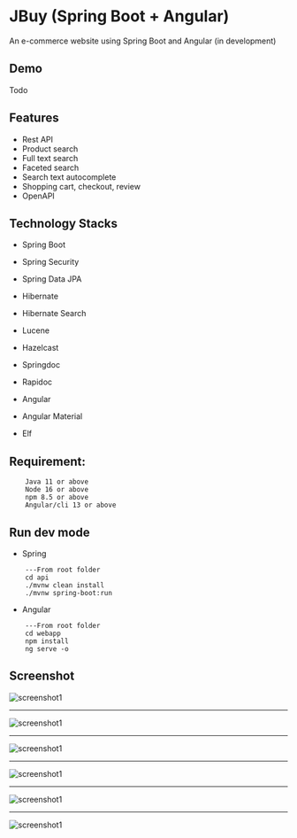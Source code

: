 # JBuy (Spring Boot + Angular)
An e-commerce website using Spring Boot and Angular
(in development)
## Demo
Todo

## Features
- Rest API
- Product search 
- Full text search
- Faceted search
- Search text autocomplete
- Shopping cart, checkout, review
- OpenAPI

## Technology Stacks
- Spring Boot
- Spring Security
- Spring Data JPA
- Hibernate
- Hibernate Search
- Lucene
- Hazelcast
- Springdoc
- Rapidoc

- Angular
- Angular Material
- Elf

## Requirement:
```
    Java 11 or above
    Node 16 or above
    npm 8.5 or above
    Angular/cli 13 or above
```

## Run dev mode
- Spring
```
    ---From root folder
    cd api
    ./mvnw clean install
    ./mvnw spring-boot:run
```

- Angular
```
    ---From root folder
    cd webapp
    npm install
    ng serve -o
```

## Screenshot
![screenshot1](https://i.imgur.com/0vvbyK5.png)

---
![screenshot1](https://i.imgur.com/6Y94mz3.png)

---
![screenshot1](https://i.imgur.com/6YWZ0aC.png)

---
![screenshot1](https://i.imgur.com/CbSWxCq.png)

---
![screenshot1](https://i.imgur.com/esTYyvs.png)

---
![screenshot1](https://i.imgur.com/xFqYUIj.png)
